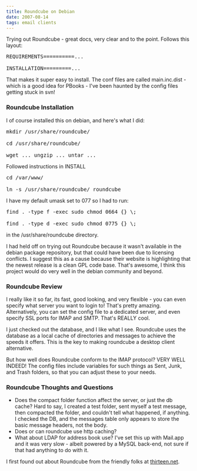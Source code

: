 ```yaml
---
title: Roundcube on Debian
date: 2007-08-14
tags: email clients
---
```

Trying out Roundcube - great docs, very clear and to the point. Follows this layout:

<pre>
REQUIREMENTS==========...

INSTALLATION=========...</pre>

That makes it super easy to install. The conf files are called main.inc.dist - which is a good idea for PBooks - I've been haunted by the config files getting stuck in svn!
<h3>Roundcube Installation</h3>

I of course installed this on debian, and here's what I did:

<pre>
mkdir /usr/share/roundcube/

cd /usr/share/roundcube/

wget ... ungzip ... untar ...</pre>

Followed instructions in INSTALL

<pre>
cd /var/www/

ln -s /usr/share/roundcube/ roundcube</pre>

I have my default umask set to 077 so I had to run:

<pre>find . -type f -exec sudo chmod 0664 {} \;

find . -type d -exec sudo chmod 0775 {} \;</pre>

in the /usr/share/roundcube directory.

I had held off on trying out Roundcube because it wasn't available in the debian package repository, but that could have been due to licensing conflicts. I suggest this as a cause because their website is highlighting that the newest release is a clean GPL code base. That's awesome, I think this project would do very well in the debian community and beyond.
<h3>Roundcube Review</h3>

I really like it so far, its fast, good looking, and very flexible - you can even specify what server you want to login to! That's pretty amazing. Alternatively, you can set the config file to a dedicated server, and even specify SSL ports for IMAP and SMTP. That's REALLY cool.

I just checked out the database, and I like what I see. Roundcube uses the database as a local cache of directories and messages to achieve the speeds it offers. This is the key to making roundcube a desktop client alternative.

But how well does Roundcube conform to the IMAP protocol? VERY WELL INDEED! The config files include variables for such things as Sent, Junk, and Trash folders, so that you can adjust these to your needs.
<h3>Roundcube Thoughts and Questions</h3>

<ul><li>Does the compact folder function affect the server, or just the db cache? Hard to say, I created a test folder, sent myself a test message, then compacted the folder, and couldn't tell what happened, if anything. I checked the DB, and the messages table only appears to store the basic message headers, not the body. </li><li>Does or can roundcube use http caching?</li><li>What about LDAP for address book use? I've set this up with Mail.app and it was very slow - albeit powered by a MySQL back-end, not sure if that had anything to do with it.</li></ul>

I first found out about Roundcube from the friendly folks at <a href="http://thirteen.net/">thirteen.net</a>.

